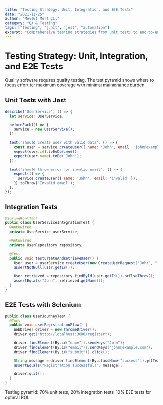 ```yaml
---
title: "Testing Strategy: Unit, Integration, and E2E Tests"
date: "2021-11-25"
author: "Mevlüt Mert Çİl"
category: "QA & Testing"
tags: ["testing", "junit", "jest", "automation"]
excerpt: "Comprehensive testing strategies from unit tests to end-to-end testing, ensuring code quality and reliability."
---
```


# Testing Strategy: Unit, Integration, and E2E Tests

Quality software requires quality testing. The test pyramid shows where to focus effort for maximum coverage with minimal maintenance burden.

## Unit Tests with Jest

```javascript
describe('UserService', () => {
  let service: UserService;

  beforeEach(() => {
    service = new UserService();
  });

  test('should create user with valid data', () => {
    const user = service.createUser({ name: 'John', email: 'john@example.com' });
    expect(user.id).toBeDefined();
    expect(user.name).toBe('John');
  });

  test('should throw error for invalid email', () => {
    expect(() => {
      service.createUser({ name: 'John', email: 'invalid' });
    }).toThrow('Invalid email');
  });
});
```

## Integration Tests

```java
@SpringBootTest
public class UserServiceIntegrationTest {
  @Autowired
  private UserService userService;

  @Autowired
  private UserRepository repository;

  @Test
  public void testCreateAndRetrieveUser() {
    User user = userService.createUser(new CreateUserRequest("John", "john@example.com"));
    assertNotNull(user.getId());

    User retrieved = repository.findById(user.getId()).orElseThrow();
    assertEquals("John", retrieved.getName());
  }
}
```

## E2E Tests with Selenium

```java
public class UserJourneyTest {
  @Test
  public void userRegistrationFlow() {
    WebDriver driver = new ChromeDriver();
    driver.get("http://localhost:3000/register");

    driver.findElement(By.id("name")).sendKeys("John");
    driver.findElement(By.id("email")).sendKeys("john@example.com");
    driver.findElement(By.id("submit")).click();

    String message = driver.findElement(By.className("success")).getText();
    assertEquals("Registration successful!", message);

    driver.quit();
  }
}
```

Testing pyramid: 70% unit tests, 20% integration tests, 10% E2E tests for optimal ROI.
